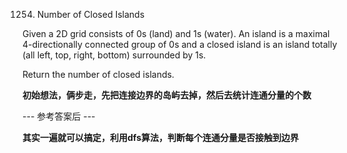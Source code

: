 1254. Number of Closed Islands

Given a 2D grid consists of 0s (land) and 1s (water).  An island is a maximal 4-directionally connected group of 0s and a closed island is an island totally (all left, top, right, bottom) surrounded by 1s.

Return the number of closed islands.

**初始想法，俩步走，先把连接边界的岛屿去掉，然后去统计连通分量的个数**

--- 参考答案后 ---

**其实一遍就可以搞定，利用dfs算法，判断每个连通分量是否接触到边界**
